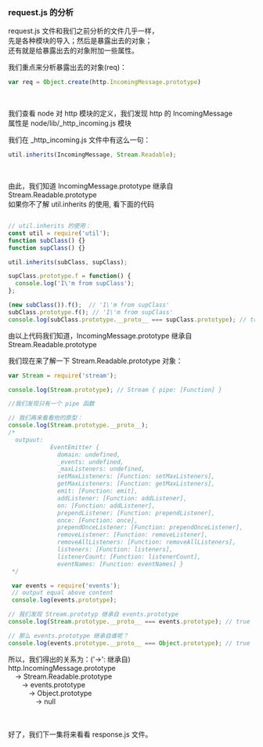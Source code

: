 ### request.js 的分析

request.js 文件和我们之前分析的文件几乎一样，<br />
先是各种模块的导入；然后是暴露出去的对象；<br />
还有就是给暴露出去的对象附加一些属性。 <br />

我们重点来分析暴露出去的对象(req)：
```javascript
var req = Object.create(http.IncomingMessage.prototype)
```

<br />

我们查看 node 对 http 模块的定义，我们发现 http 的 IncomingMessage <br />
属性是 node/lib/_http_incoming.js 模块 <br />


我们在 _http_incoming.js 文件中有这么一句：

```javascript
util.inherits(IncomingMessage, Stream.Readable);
```
<br />

由此，我们知道 IncomingMessage.prototype 继承自 Stream.Readable.prototype <br />
如果你不了解 util.inherits 的使用, 看下面的代码

```javascript

// util.inherits 的使用：
const util = require('util');
function subClass() {}
function supClass() {}

util.inherits(subClass, supClass);

supClass.prototype.f = function() {
  console.log('I\'m from supClass');
};

(new subClass()).f();  // 'I\'m from supClass'
subClass.prototype.f(); // 'I\'m from supClass'
console.log(subClass.prototype.__proto__ === supClass.prototype); // true
```

由以上代码我们知道，IncomingMessage.prototype 继承自 Stream.Readable.prototype
<br />

我们现在来了解一下 Stream.Readable.prototype 对象：
```javascript
var Stream = require('stream');

console.log(Stream.prototype); // Stream { pipe: [Function] }

//我们发现只有一个 pipe 函数

// 我们再来看看他的原型：
console.log(Stream.prototype.__proto__);
/*
  outpuut:
            EventEmitter {
              domain: undefined,
              _events: undefined,
              _maxListeners: undefined,
              setMaxListeners: [Function: setMaxListeners],
              getMaxListeners: [Function: getMaxListeners],
              emit: [Function: emit],
              addListener: [Function: addListener],
              on: [Function: addListener],
              prependListener: [Function: prependListener],
              once: [Function: once],
              prependOnceListener: [Function: prependOnceListener],
              removeListener: [Function: removeListener],
              removeAllListeners: [Function: removeAllListeners],
              listeners: [Function: listeners],
              listenerCount: [Function: listenerCount],
              eventNames: [Function: eventNames] }
 */

 var events = require('events');
 // output equal above content
 console.log(events.prototype);

// 我们发现 Stream.prototyp 继承自 events.prototype
console.log(Stream.prototype.__proto__ === events.prototype); // true

// 那么 events.prototype 继承自谁呢？
console.log(events.prototype.__proto__ === Object.prototype); // true


```

所以，我们得出的关系为：('->': 继承自)<br />
    http.IncomingMessage.prototype <br />
        &emsp;-> Stream.Readable.prototype <br />
        &emsp;&emsp;-> events.prototype  <br />
        &emsp;&emsp;&emsp;-> Object.prototype <br />
        &emsp;&emsp;&emsp;&emsp;-> null


<br />
<br />
好了，我们下一集将来看看 response.js 文件。


